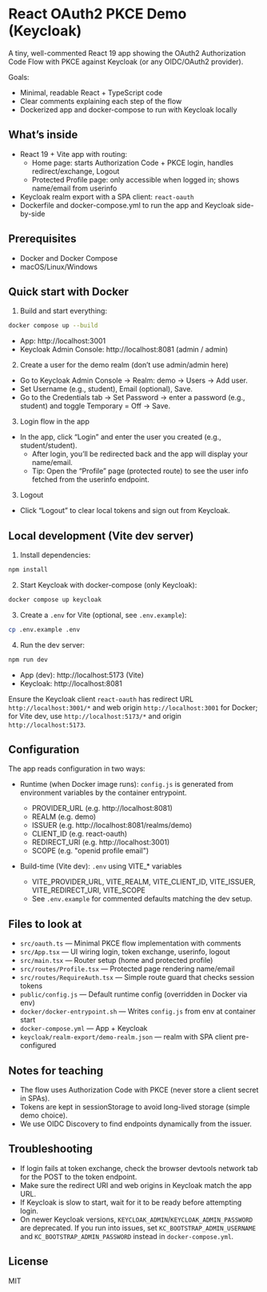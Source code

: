 # React OAuth2 PKCE Demo (Keycloak)

A tiny, well-commented React 19 app showing the OAuth2 Authorization Code Flow with PKCE against Keycloak (or any OIDC/OAuth2 provider).

Goals:
- Minimal, readable React + TypeScript code
- Clear comments explaining each step of the flow
- Dockerized app and docker-compose to run with Keycloak locally

## What’s inside
- React 19 + Vite app with routing:
  - Home page: starts Authorization Code + PKCE login, handles redirect/exchange, Logout
  - Protected Profile page: only accessible when logged in; shows name/email from userinfo
- Keycloak realm export with a SPA client: `react-oauth`
- Dockerfile and docker-compose.yml to run the app and Keycloak side-by-side

## Prerequisites
- Docker and Docker Compose
- macOS/Linux/Windows

## Quick start with Docker

1) Build and start everything:

```sh
docker compose up --build
```

- App: http://localhost:3001
- Keycloak Admin Console: http://localhost:8081 (admin / admin)

2) Create a user for the demo realm (don’t use admin/admin here)
  - Go to Keycloak Admin Console → Realm: demo → Users → Add user.
  - Set Username (e.g., student), Email (optional), Save.
  - Go to the Credentials tab → Set Password → enter a password (e.g., student) and toggle Temporary = Off → Save.

3) Login flow in the app
  - In the app, click “Login” and enter the user you created (e.g., student/student).
    - After login, you’ll be redirected back and the app will display your name/email.
    - Tip: Open the “Profile” page (protected route) to see the user info fetched from the userinfo endpoint.

3) Logout
- Click “Logout” to clear local tokens and sign out from Keycloak.

## Local development (Vite dev server)

1) Install dependencies:
```sh
npm install
```

2) Start Keycloak with docker-compose (only Keycloak):
```sh
docker compose up keycloak
```

3) Create a `.env` for Vite (optional, see `.env.example`):
```sh
cp .env.example .env
```

4) Run the dev server:
```sh
npm run dev
```

- App (dev): http://localhost:5173 (Vite)
- Keycloak: http://localhost:8081

Ensure the Keycloak client `react-oauth` has redirect URL `http://localhost:3001/*` and web origin `http://localhost:3001` for Docker; for Vite dev, use `http://localhost:5173/*` and origin `http://localhost:5173`.

## Configuration

The app reads configuration in two ways:

- Runtime (when Docker image runs): `config.js` is generated from environment variables by the container entrypoint.
  - PROVIDER_URL (e.g. http://localhost:8081)
  - REALM (e.g. demo)
  - ISSUER (e.g. http://localhost:8081/realms/demo)
  - CLIENT_ID (e.g. react-oauth)
  - REDIRECT_URI (e.g. http://localhost:3001)
  - SCOPE (e.g. "openid profile email")

- Build-time (Vite dev): `.env` using VITE_* variables
  - VITE_PROVIDER_URL, VITE_REALM, VITE_CLIENT_ID, VITE_ISSUER, VITE_REDIRECT_URI, VITE_SCOPE
  - See `.env.example` for commented defaults matching the dev setup.

## Files to look at

- `src/oauth.ts` — Minimal PKCE flow implementation with comments
- `src/App.tsx` — UI wiring login, token exchange, userinfo, logout
- `src/main.tsx` — Router setup (home and protected profile)
- `src/routes/Profile.tsx` — Protected page rendering name/email
- `src/routes/RequireAuth.tsx` — Simple route guard that checks session tokens
- `public/config.js` — Default runtime config (overridden in Docker via env)
- `docker/docker-entrypoint.sh` — Writes `config.js` from env at container start
- `docker-compose.yml` — App + Keycloak
- `keycloak/realm-export/demo-realm.json` — realm with SPA client pre-configured

## Notes for teaching
- The flow uses Authorization Code with PKCE (never store a client secret in SPAs).
- Tokens are kept in sessionStorage to avoid long-lived storage (simple demo choice).
- We use OIDC Discovery to find endpoints dynamically from the issuer.

## Troubleshooting
- If login fails at token exchange, check the browser devtools network tab for the POST to the token endpoint.
- Make sure the redirect URI and web origins in Keycloak match the app URL.
- If Keycloak is slow to start, wait for it to be ready before attempting login.
 - On newer Keycloak versions, `KEYCLOAK_ADMIN`/`KEYCLOAK_ADMIN_PASSWORD` are deprecated. If you run into issues, set `KC_BOOTSTRAP_ADMIN_USERNAME` and `KC_BOOTSTRAP_ADMIN_PASSWORD` instead in `docker-compose.yml`.

## License
MIT